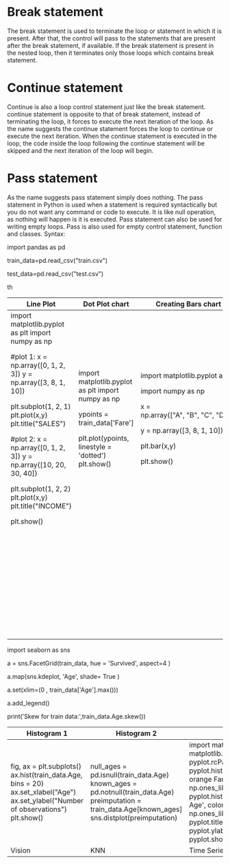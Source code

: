 # Break statement

The break statement is used to terminate the loop or statement in which it is present. After that, the control will pass to the statements that are present after the break statement, if available. If the break statement is present in the nested loop, then it terminates only those loops which contains break statement. 

# Continue statement

Continue is also a loop control statement just like the break statement.
continue statement is opposite to that of break statement, instead of
terminating the loop, it forces to execute the next iteration of the loop. As the
name suggests the continue statement forces the loop to continue or execute
the next iteration. When the continue statement is executed in the loop, the
code inside the loop following the continue statement will be skipped and the
next iteration of the loop will begin. 

# Pass statement

As the name suggests pass statement simply does nothing. The pass
statement in Python is used when a statement is required syntactically but you
do not want any command or code to execute. It is like null operation, as
nothing will happen is it is executed. Pass statement can also be used for
writing empty loops. Pass is also used for empty control statement, function
and classes. Syntax:

import pandas as pd

train_data=pd.read_csv("train.csv")

test_data=pd.read_csv("test.csv")


 <table>
    <thead>
      <tr>
        <th>Line Plot</th>
        <th>Dot Plot chart</th>
        <th>Creating Bars chart</th>
        <th>Scatter Plot</th>
        <th>Bar Plot</th>th
      </tr>
    </thead>
    <tbody>
        <tr>
            <td>
import matplotlib.pyplot as plt
import numpy as np

#plot 1:
x = np.array([0, 1, 2, 3])
y = np.array([3, 8, 1, 10])

plt.subplot(1, 2, 1)
plt.plot(x,y)
plt.title(&quot;SALES&quot;)

#plot 2:
x = np.array([0, 1, 2, 3])
y = np.array([10, 20, 30, 40])

plt.subplot(1, 2, 2)
plt.plot(x,y)
plt.title(&quot;INCOME&quot;)

plt.show()</td>
            <td>
import matplotlib.pyplot as plt
import numpy as np

ypoints = train_data[&#39;Fare&#39;]

plt.plot(ypoints, linestyle = &#39;dotted&#39;)
plt.show()
</td>
            <td>
              import matplotlib.pyplot as plt

import numpy as np

x = np.array([&quot;A&quot;, &quot;B&quot;, &quot;C&quot;, &quot;D&quot;])

y = np.array([3, 8, 1, 10])

plt.bar(x,y)

plt.show()
</td>
       <td>
          
import matplotlib.pyplot as plt

import numpy as np

x = np.array([5,7,8,7,2,17,2,9,4,11,12,9,6])

y = np.array([99,86,87,88,111,86,103,87,94,78,77,85,86])

plt.scatter(x, y)

plt.show()
</td>
<td>
import matplotlib.pyplot as plt

import numpy as np


sb.barplot(x=&quot;Survived&quot;, y=&quot;Fare&quot;, data=train_data)

plt.show()
</td>
        </tr>
        <tr>
            <td></td>
            <td></td>
            <td> </td>
           <td>
import matplotlib.pyplot as plt
import numpy as np
x = np.array([5,7,8,7,2,17,2,9,4,11,12,9,6])
y = np.array([99,86,87,88,111,86,103,87,94,78,77,85,86])
plt.scatter(x, y)
plt.show() </td>
            <td>
import matplotlib.pyplot as plt
import numpy as np
sb.barplot(x=&quot;Survived&quot;, y=&quot;Fare&quot;, data=train_data)
plt.show()
            </td>
        </tr>     
        <tr>
            <td></td>
            <td></td>
            <td> </td>
            <td>
import matplotlib.pyplot as plt
import numpy as np

sb.scatterplot(x=&quot;Age&quot;, y=&quot;Fare&quot;, data=train_data)
plt.show()
<td>
    </tbody>
  </table>


import seaborn as sns

a = sns.FacetGrid(train_data, hue = &#39;Survived&#39;, aspect=4 )

a.map(sns.kdeplot, &#39;Age&#39;, shade= True )

a.set(xlim=(0 , train_data[&#39;Age&#39;].max()))

a.add_legend()

print(&#39;Skew for train data:&#39;,train_data.Age.skew())

<table>
    <thead>
      <tr>
        <th>Histogram 1</th>
        <th> Histogram 2</th>
        <th>Histogram 3</th>
      </tr>
    </thead>
    <tbody>
        <tr>
            <td>
              fig, ax = plt.subplots()
ax.hist(train_data.Age, bins = 20)
ax.set_xlabel(&quot;Age&quot;)
ax.set_ylabel(&quot;Number of observations&quot;)
plt.show()</td>
            <td>null_ages = pd.isnull(train_data.Age)
known_ages = pd.notnull(train_data.Age)
preimputation = train_data.Age[known_ages]
sns.distplot(preimputation)
            </td>
            <td>import matplotlib.pyplot as plt
import numpy as np
import matplotlib.pyplot as pyplot
bins=15
pyplot.rcParams[&quot;figure.figsize&quot;] = (10,10)
pyplot.hist(train_data[&quot;Fare&quot;], bins, alpha=1, label=&#39;train_data; orange Fare&#39;,
color=&#39;orange&#39;, weights = np.ones_like(train_data[&quot;Fare&quot;])/float(len(train_data[&quot;Fare&quot;])))
pyplot.hist(train_data[&quot;Age&quot;], bins, alpha=1, label=&#39;train_data; Age&#39;,
color=&#39;green&#39;, weights = np.ones_like(train_data[&quot;Age&quot;])/float(len(train_data[&quot;Age&quot;])))
pyplot.title(&#39;Fare/Age&#39;)
pyplot.xlabel(&#39;Age&#39;)
pyplot.ylabel(&#39;Percent&#39;)
pyplot.legend(loc=&#39;upper right&#39;)
pyplot.show()
            </td>
        </tr>
        <tr>
            <td>Vision</td>
            <td>KNN</td>
            <td>Time Series Forecasts</td>
        </tr>
    </tbody>
  </table>


